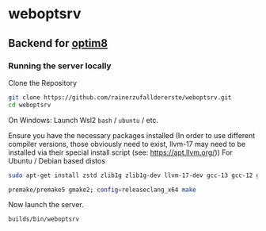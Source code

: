 # weboptsrv
## Backend for [optim8](https://optim8.org/)

### Running the server locally
Clone the Repository
```bash
git clone https://github.com/rainerzufalldererste/weboptsrv.git
cd weboptsrv
```

On Windows: Launch Wsl2 `bash` / `ubuntu` / etc.

Ensure you have the necessary packages installed (In order to use different compiler versions, those obviously need to exist, llvm-17 may need to be installed via their special install script (see: https://apt.llvm.org/))
For Ubuntu / Debian based distos
```bash
sudo apt-get install zstd zlib1g zlib1g-dev llvm-17-dev gcc-13 gcc-12 gcc-11 clang-17 clang-16 clang-15 clang-14 build-essential
```

```bash
premake/premake5 gmake2; config=releaseclang_x64 make
```

Now launch the server.
```bash
builds/bin/weboptsrv
```
